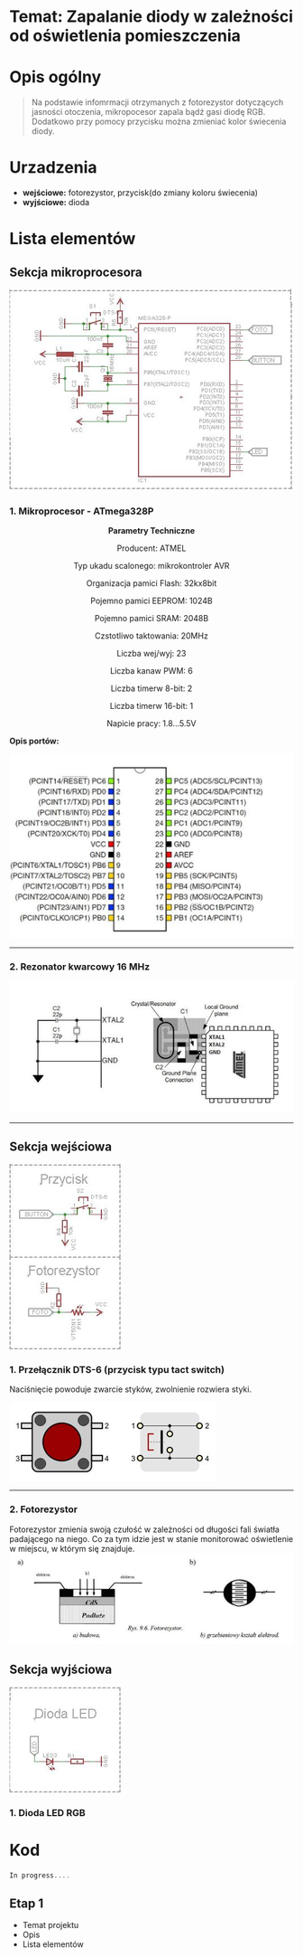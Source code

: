 # Temat: Zapalanie diody w zależności od oświetlenia pomieszczenia
# Opis ogólny
>Na podstawie infomrmacji otrzymanych z fotorezystor dotyczących jasności otoczenia, mikropocesor zapala bądź gasi diodę RGB. Dodatkowo przy pomocy przycisku można zmieniać kolor świecenia diody.

# Urzadzenia
- **wejściowe:** fotorezystor, przycisk(do zmiany koloru świecenia)
- **wyjściowe:** dioda

# Lista elementów
## Sekcja mikroprocesora
![img](zdjecia/sekcja_mikro.jpg)
### 1.  Mikroprocesor - ATmega328P

<b><center>Parametry Techniczne</b>

Producent: ATMEL

Typ ukadu scalonego: mikrokontroler AVR

Organizacja pamici Flash: 32kx8bit

Pojemno pamici EEPROM: 1024B

Pojemno pamici SRAM: 2048B

Czstotliwo taktowania: 20MHz

Liczba wej/wyj:	23 

Liczba kanaw PWM: 6 

Liczba timerw 8-bit: 2 

Liczba timerw 16-bit: 1 

Napicie pracy: 1.8...5.5V
</center>

<b>Opis portów:</b>


![img](zdjecia/mikroprocesor.jpg)
***

### 2.  Rezonator kwarcowy 16 MHz
![img](zdjecia/kwarc.jpg)
***
## Sekcja wejściowa
![img](zdjecia/sekcja_wejscie.jpg)
### 1.  Przełącznik DTS-6 (przycisk typu tact switch)
Naciśnięcie powoduje zwarcie styków, zwolnienie rozwiera styki.

![img](zdjecia/przycisk.jpg)
***
### 2.  Fotorezystor
Fotorezystor zmienia swoją czułość w zależności od długości fali światła padającego na niego. Co za tym idzie jest w stanie monitorować oświetlenie w miejscu, w którym się znajduje.
![img](zdjecia/fotorezystor.jpg)
## Sekcja wyjściowa
![img](zdjecia/sekcja_wyjscie.jpg)
### 1.  Dioda LED RGB
# Kod
```cpp
In progress....
```
## Etap 1

- Temat projektu
- Opis
- Lista elementów

